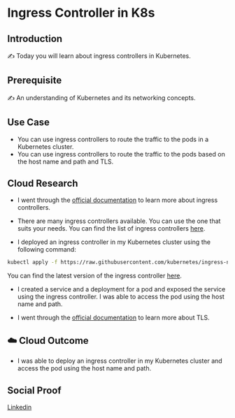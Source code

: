 # Ingress Controller in K8s

## Introduction

✍️ Today you will learn about ingress controllers in Kubernetes.

## Prerequisite

✍️ An understanding of Kubernetes and its networking concepts.

## Use Case

- You can use ingress controllers to route the traffic to the pods in a Kubernetes cluster.
- You can use ingress controllers to route the traffic to the pods based on the host name and path and TLS.

## Cloud Research

- I went through the [official documentation](https://kubernetes.io/docs/concepts/services-networking/ingress-controllers/) to learn more about ingress controllers.

- There are many ingress controllers available. You can use the one that suits your needs. You can find the list of ingress controllers [here](https://kubernetes.io/docs/concepts/services-networking/ingress-controllers/#additional-controllers).

- I deployed an ingress controller in my Kubernetes cluster using the following command:

```bash
kubectl apply -f https://raw.githubusercontent.com/kubernetes/ingress-nginx/controller-v0.44.0/deploy/static/provider/cloud/deploy.yaml
```
You can find the latest version of the ingress controller [here](https://kubernetes.github.io/ingress-nginx/deploy/#provider-specific-steps).

- I created a service and a deployment for a pod and exposed the service using the ingress controller. I was able to access the pod using the host name and path.

- I went through the [official documentation](https://kubernetes.io/docs/concepts/services-networking/ingress/#tls) to learn more about TLS.

## ☁️ Cloud Outcome

- I was able to deploy an ingress controller in my Kubernetes cluster and access the pod using the host name and path.

## Social Proof

[Linkedin](https://www.linkedin.com/posts/pankaj-biradar_100daysofcloud-kubernetes-ingresscontrollers-activity-7096543982213623808-R5Bc/)